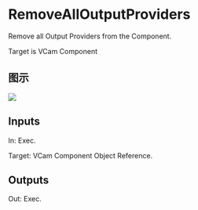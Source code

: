 # RemoveAllOutputProviders

Remove all Output Providers from the Component.

Target is VCam Component

## 图示

![]($-20221218-21291007.png)

## Inputs

In: Exec.

Target: VCam Component Object Reference.  

## Outputs

Out: Exec.


